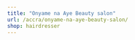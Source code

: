 ```yaml
---
title: "Onyame na Aye Beauty salon"
url: /accra/onyame-na-aye-beauty-salon/
shop: hairdresser
---
```


